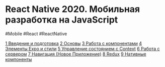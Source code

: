 # React Native 2020. Мобильная разработка на JavaScript
#Mobile #React #ReactNative 

[1 Введение и подготовка](_lessons/1%20Введение%20и%20подготовка.md)
[2 Основы](_lessons/2%20Основы.md)
[3 Работа с компонентами](_lessons/3%20Работа%20с%20компонентами.md)
[4 Элементы Expo и стили](_lessons/4%20Элементы%20Expo%20и%20стили.md)
[5 Управление состоянием c Context](_lessons/5%20Управление%20состоянием%20c%20Context.md)
[6 Работа с сервером](_lessons/6%20Работа%20с%20сервером.md)
[7 Навигация (Новое Приложение)](_lessons/7%20Навигация%20(Новое%20Приложение).md)
[8 Redux](_lessons/8%20Redux.md)
[9 Нативные компоненты](_lessons/9%20Нативные%20компоненты.md)